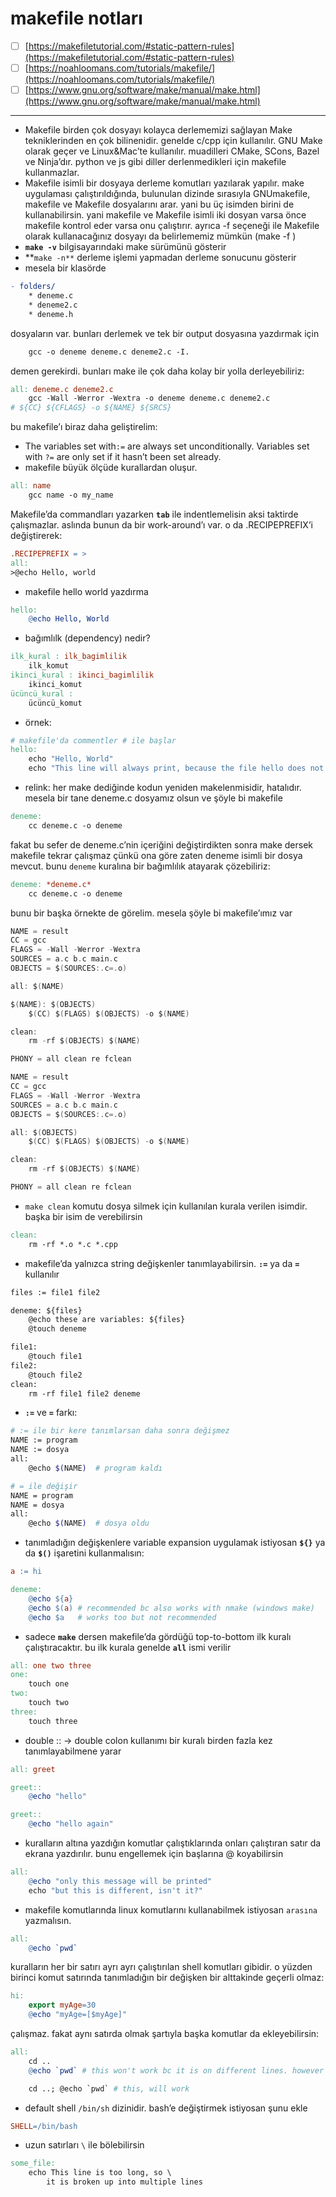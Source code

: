 # makefile notları

- [ ]  [https://makefiletutorial.com/#static-pattern-rules](https://makefiletutorial.com/#static-pattern-rules)
- [ ]  [https://noahloomans.com/tutorials/makefile/](https://noahloomans.com/tutorials/makefile/)
- [ ]  [https://www.gnu.org/software/make/manual/make.html](https://www.gnu.org/software/make/manual/make.html)

---

- Makefile birden çok dosyayı kolayca derlememizi sağlayan Make tekniklerinden en çok bilinenidir. genelde c/cpp için kullanılır. GNU Make olarak geçer ve Linux&Mac’te kullanılır. muadilleri CMake, SCons, Bazel ve Ninja’dır. python ve js gibi diller derlenmedikleri için makefile kullanmazlar.
- Makefile isimli bir dosyaya derleme komutları yazılarak yapılır. make uygulaması çalıştırıldığında, bulunulan dizinde sırasıyla GNUmakefile, makefile ve Makefile dosyalarını arar. yani bu üç isimden birini de kullanabilirsin. yani makefile ve Makefile isimli iki dosyan varsa önce makefile kontrol eder varsa onu çalıştırır. ayrıca -f seçeneği ile Makefile olarak kullanacağınız dosyayı da belirlememiz mümkün (make -f <dosya>)
- **`make -v`** bilgisayarındaki make sürümünü gösterir
- **`make -n**`  derleme işlemi yapmadan derleme sonucunu gösterir
- mesela bir klasörde

```makefile
- folders/
	* deneme.c
	* deneme2.c
	* deneme.h
```

dosyaların var. bunları derlemek ve tek bir output dosyasına yazdırmak için 

```makefile
	gcc -o deneme deneme.c deneme2.c -I.
```

demen gerekirdi. bunları make ile çok daha kolay bir yolla derleyebiliriz: 

```makefile
all: deneme.c deneme2.c
	gcc -Wall -Werror -Wextra -o deneme deneme.c deneme2.c
# ${CC} ${CFLAGS} -o ${NAME} ${SRCS}
```

bu makefile’ı biraz daha geliştirelim: 

- The variables set with`:=` are always set unconditionally. Variables set with `?=` are only set if it hasn’t been set already.
- makefile büyük ölçüde kurallardan oluşur.

```makefile
all: name
	gcc name -o my_name
```

Makefile’da commandları yazarken **`tab`** ile indentlemelisin aksi taktirde çalışmazlar. aslında bunun da bir work-around’ı var. o da .RECIPEPREFIX’i değiştirerek: 

```makefile
.RECIPEPREFIX = >
all:
>@echo Hello, world
```

- makefile hello world yazdırma

```makefile
hello:
	@echo Hello, World
```

- bağımlılk (dependency) nedir?

```makefile
ilk_kural : ilk_bagimlilik
	ilk_komut
ikinci_kural : ikinci_bagimlilik
	ikinci_komut
ücüncü_kural :
	ücüncü_komut
```

- örnek:

```makefile
# makefile'da commentler # ile başlar
hello:
	echo "Hello, World"
	echo "This line will always print, because the file hello does not exist."
```

- relink: her make dediğinde kodun yeniden makelenmisidir, hatalıdır. mesela bir tane deneme.c dosyamız olsun ve şöyle bi makefile

```makefile
deneme:
	cc deneme.c -o deneme
```

fakat bu sefer de deneme.c’nin içeriğini değiştirdikten sonra make dersek makefile tekrar çalışmaz çünkü ona göre zaten deneme isimli bir dosya mevcut. bunu `deneme` kuralına bir bağımlılık atayarak çözebiliriz: 

```makefile
deneme: *deneme.c*
	cc deneme.c -o deneme
```

bunu bir başka örnekte de görelim. mesela şöyle bi makefile’ımız var 

```c
NAME = result
CC = gcc
FLAGS = -Wall -Werror -Wextra
SOURCES = a.c b.c main.c
OBJECTS = $(SOURCES:.c=.o)

all: $(NAME)

$(NAME): $(OBJECTS)
	$(CC) $(FLAGS) $(OBJECTS) -o $(NAME)

clean:
	rm -rf $(OBJECTS) $(NAME)

PHONY = all clean re fclean
```

```c
NAME = result
CC = gcc
FLAGS = -Wall -Werror -Wextra
SOURCES = a.c b.c main.c
OBJECTS = $(SOURCES:.c=.o)

all: $(OBJECTS)
	$(CC) $(FLAGS) $(OBJECTS) -o $(NAME)

clean:
	rm -rf $(OBJECTS) $(NAME)

PHONY = all clean re fclean
```

- `make clean` komutu dosya silmek için kullanılan kurala verilen isimdir. başka bir isim de verebilirsin

```makefile
clean:
	rm -rf *.o *.c *.cpp
```

- makefile’da yalnızca string değişkenler tanımlayabilirsin. **`:=`** ya da **`=`** kullanılır

```markdown
files := file1 file2

deneme: ${files}
	@echo these are variables: ${files}
 	@touch deneme

file1:
	@touch file1
file2:
	@touch file2
clean:
	rm -rf file1 file2 deneme
```

- **`:=`** ve **`=`** farkı:

```bash
# := ile bir kere tanımlarsan daha sonra değişmez
NAME := program
NAME := dosya
all:
    @echo $(NAME)  # program kaldı

# = ile değişir
NAME = program
NAME = dosya
all:
    @echo $(NAME)  # dosya oldu
```

- tanımladığın değişkenlere variable expansion uygulamak istiyosan **`${}`** ya da **`$()`** işaretini kullanmalısın:

```makefile
a := hi

deneme:
	@echo ${a}
	@echo $(a) # recommended bc also works with nmake (windows make)
	@echo $a   # works too but not recommended
```

- sadece **`make`** dersen makefile’da gördüğü top-to-bottom ilk kuralı çalıştıracaktır. bu ilk kurala genelde **`all`** ismi verilir

```makefile
all: one two three
one:
	touch one
two:
	touch two
three:
	touch three
```

- double :: → double colon kullanımı bir kuralı birden fazla kez tanımlayabilmene yarar

```makefile
all: greet

greet:: 
	@echo "hello"

greet::
	@echo "hello again"
```

- kuralların altına yazdığın komutlar çalıştıklarında onları çalıştıran satır da ekrana yazdırılır.  bunu engellemek için başlarına @ koyabilirsin

```makefile
all:
	@echo "only this message will be printed"
	echo "but this is different, isn't it?"
```

- makefile komutlarında linux komutlarını kullanabilmek istiyosan `arasına` yazmalısın.

```makefile
all:
	@echo `pwd` 
```

kuralların her bir satırı ayrı ayrı çalıştırılan shell komutları gibidir. o yüzden birinci komut satırında tanımladığın bir değişken bir alttakinde geçerli olmaz:  

```makefile
hi:
	export myAge=30
	@echo "myAge=[$myAge]"
```

çalışmaz. fakat aynı satırda olmak şartıyla başka komutlar da ekleyebilirsin:

```makefile
all: 
	cd ..
	@echo `pwd` # this won't work bc it is on different lines. however

	cd ..; @echo `pwd` # this, will work
```

- default shell `/bin/sh` dizinidir. bash’e değiştirmek istiyosan şunu ekle

```makefile
SHELL=/bin/bash
```

- uzun satırları `\` ile bölebilirsin

```makefile
some_file: 
	echo This line is too long, so \
		it is broken up into multiple lines
```